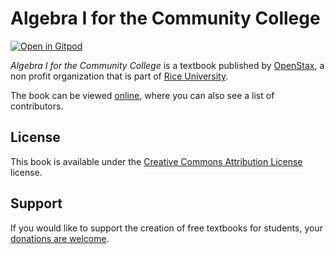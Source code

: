 # Algebra I for the Community College

[![Open in Gitpod](https://gitpod.io/button/open-in-gitpod.svg)](https://gitpod.io/from-referrer/)

_Algebra I for the Community College_ is a textbook published by [OpenStax](https://openstax.org/), a non profit organization that is part of [Rice University](https://www.rice.edu/).

The book can be viewed [online](https://github.com/cnx-user-books/cnxbook-algebra-i-for-the-community-college/releases/latest), where you can also see a list of contributors.

## License
This book is available under the [Creative Commons Attribution License](./LICENSE) license.

## Support
If you would like to support the creation of free textbooks for students, your [donations are welcome](https://riceconnect.rice.edu/donation/support-openstax-banner).
